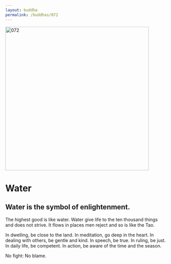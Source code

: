 ```yaml
---
layout: buddha
permalink: /buddhas/072
---
```


<div class="uk-text-center">
<img src="{{"/assets/img/buddhas/buddha-072.jpg" | relative_url}}" alt="072"  width="448" height="448"></div>

# Water

## Water is the symbol of enlightenment.



The highest good is like water.
Water give life to the ten thousand things and does not strive.
It flows in places men reject and so is like the Tao.

In dwelling, be close to the land.
In meditation, go deep in the heart.
In dealing with others, be gentle and kind.
In speech, be true.
In ruling, be just.
In daily life, be competent.
In action, be aware of the time and the season.

No fight: No blame.
